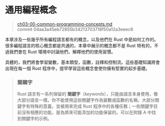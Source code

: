 # 通用編程概念

> [ch03-00-common-programming-concepts.md](https://github.com/rust-lang/book/blob/master/second-edition/src/ch03-00-common-programming-concepts.md)
> <br>
> commit 04aa3a45eb72855b34213703718f50a12a3eeec8

本章涉及一些幾乎所有編程語言都有的概念，以及他們在 Rust 中是如何工作的。很多編程語言的核心概念都是共通的，本章中展示的概念都不是 Rust 特有的，不過我們會在 Rust 環境中討論他們，解釋他們的使用習慣。

具體的，我們將會學習變數，基本類型，函數，註釋和控制流。這些基礎知識將會出現在每一個 Rust 程序中，提早學習這些概念會使你擁有堅實的起步基礎。

> ### 關鍵字
>
> Rust 語言有一系列保留的 **關鍵字**（*keywords*），只能由語言本身使用，像大部分語言一樣。你不能使用這些關鍵字作為變數或函數的名稱，大部分關鍵字有特殊的意義，並被用來完成 Rust 程序中的各種任務；一些關鍵字目前沒有相應的功能，是為將來可能添加的功能保留的。可以在附錄 A 中找到關鍵字的示例。